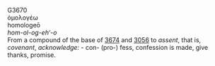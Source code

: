 <body>
  <p>G3670<br>  ὁμολογέω  <br> homologeō  <br><i>hom-ol-og-eh‘-o </i><br>From a compound of the base of <a href="g3674.htm">3674</a> and <a href="g3056.htm">3056</a>  to <i>assent</i>, that is, <i>covenant</i>, <i>acknowledge:</i> - con- (pro-) fess, confession is made, give thanks, promise.<br></p>
 </body>